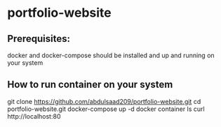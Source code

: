 # portfolio-website

## Prerequisites:
docker and docker-compose should be installed and up and running on your system

## How to run container on your system
git clone https://github.com/abdulsaad209/portfolio-website.git
cd portfolio-website.git
docker-compose up -d
docker container ls
curl http://localhost:80 
